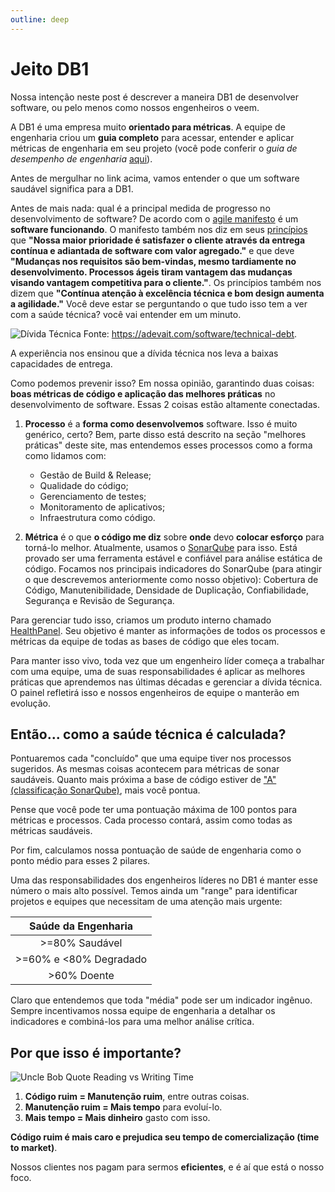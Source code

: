 ```yaml
---
outline: deep
---
```


# Jeito DB1

Nossa intenção neste post é descrever a maneira DB1 de desenvolver software, ou pelo menos como nossos engenheiros o veem.

A DB1 é uma empresa muito **orientado para métricas**. A equipe de engenharia criou um **guia completo** para acessar, entender e aplicar métricas de engenharia em seu projeto (você pode conferir o _guia de desempenho de engenharia_ [aqui](https://github.com/db1group/engineering-performance-guide)).

Antes de mergulhar no link acima, vamos entender o que um software saudável significa para a DB1.

Antes de mais nada: qual é a principal medida de progresso no desenvolvimento de software? De acordo com o [agile manifesto](https://agilemanifesto.org) é um **software funcionando**. O manifesto também nos diz em seus [princípios](https://agilemanifesto.org/principles.html) que **"Nossa maior prioridade é satisfazer o cliente através da entrega contínua e adiantada de software com valor agregado."** e que deve **"Mudanças nos requisitos são bem-vindas, mesmo tardiamente no desenvolvimento. Processos ágeis tiram vantagem das mudanças visando vantagem competitiva para o cliente."**. Os princípios também nos dizem que **"Contínua atenção à excelência técnica e bom design aumenta a agilidade."** Você deve estar se perguntando o que tudo isso tem a ver com a saúde técnica? você vai entender em um minuto.

![Dívida Técnica](/img/docs/Technical-Debt-1024x535.png)
Fonte: https://adevait.com/software/technical-debt.

A experiência nos ensinou que a dívida técnica nos leva a baixas capacidades de entrega.

Como podemos prevenir isso? Em nossa opinião, garantindo duas coisas: **boas métricas de código e aplicação das melhores práticas** no desenvolvimento de software. Essas 2 coisas estão altamente conectadas.

1. **Processo** é a **forma como desenvolvemos** software. Isso é muito genérico, certo? Bem, parte disso está descrito na seção "melhores práticas" deste site, mas entendemos esses processos como a forma como lidamos com:

   - Gestão de Build & Release;
   - Qualidade do código;
   - Gerenciamento de testes;
   - Monitoramento de aplicativos;
   - Infraestrutura como código.

2. **Métrica** é o que **o código me diz** sobre **onde** devo **colocar esforço** para torná-lo melhor. Atualmente, usamos o [SonarQube](https://www.sonarsource.com/products/sonarqube) para isso. Está provado ser uma ferramenta estável e confiável para análise estática de código. Focamos nos principais indicadores do SonarQube (para atingir o que descrevemos anteriormente como nosso objetivo): Cobertura de Código, Manutenibilidade, Densidade de Duplicação, Confiabilidade, Segurança e Revisão de Segurança.

Para gerenciar tudo isso, criamos um produto interno chamado [HealthPanel](http://healthpanel.db1.com.br). Seu objetivo é manter as informações de todos os processos e métricas da equipe de todas as bases de código que eles tocam.

Para manter isso vivo, toda vez que um engenheiro líder começa a trabalhar com uma equipe, uma de suas responsabilidades é aplicar as melhores práticas que aprendemos nas últimas décadas e gerenciar a dívida técnica. O painel refletirá isso e nossos engenheiros de equipe o manterão em evolução.

## Então... como a saúde técnica é calculada?

Pontuaremos cada "concluído" que uma equipe tiver nos processos sugeridos. As mesmas coisas acontecem para métricas de sonar saudáveis. Quanto mais próxima a base de código estiver de ["A" (classificação SonarQube)](https://docs.sonarqube.org/latest/user-guide/metric-definitions/), mais você pontua.

Pense que você pode ter uma pontuação máxima de 100 pontos para métricas e processos. Cada processo contará, assim como todas as métricas saudáveis.

Por fim, calculamos nossa pontuação de saúde de engenharia como o ponto médio para esses 2 pilares.

Uma das responsabilidades dos engenheiros líderes no DB1 é manter esse número o mais alto possível. Temos ainda um "range" para identificar projetos e equipes que necessitam de uma atenção mais urgente:

|  Saúde da Engenharia   |
| :--------------------: |
|     >=80% Saudável     |
| >=60% e <80% Degradado |
|      >60% Doente       |

Claro que entendemos que toda "média" pode ser um indicador ingênuo. Sempre incentivamos nossa equipe de engenharia a detalhar os indicadores e combiná-los para uma melhor análise crítica.

## Por que isso é importante?

![Uncle Bob Quote Reading vs Writing Time](/img/docs/Uncle-Bob-Quote-Reading-v-Writing-Time.png)

1. **Código ruim = Manutenção ruim**, entre outras coisas.
2. **Manutenção ruim = Mais tempo** para evoluí-lo.
3. **Mais tempo = Mais dinheiro** gasto com isso.

**Código ruim é mais caro e prejudica seu tempo de comercialização (time to market)**.

Nossos clientes nos pagam para sermos **eficientes**, e é aí que está o nosso foco.
